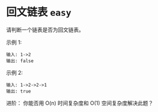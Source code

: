 # 回文链表 `easy`

请判断一个链表是否为回文链表。

示例 1:

```
输入: 1->2
输出: false
```

示例 2:

```
输入: 1->2->2->1
输出: true
```

进阶：
你能否用 O(n) 时间复杂度和 O(1) 空间复杂度解决此题？